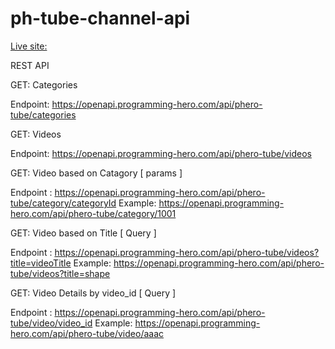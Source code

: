 # ph-tube-channel-api
[Live site: ](https://ahasan2912.github.io/ph-tube-channel-api/)

REST API

GET: Categories

Endpoint: https://openapi.programming-hero.com/api/phero-tube/categories

GET: Videos

Endpoint: https://openapi.programming-hero.com/api/phero-tube/videos

GET: Video based on Catagory [ params ]

Endpoint : https://openapi.programming-hero.com/api/phero-tube/category/categoryId
Example: https://openapi.programming-hero.com/api/phero-tube/category/1001

GET: Video based on Title [ Query ]

Endpoint : https://openapi.programming-hero.com/api/phero-tube/videos?title=videoTitle
Example: https://openapi.programming-hero.com/api/phero-tube/videos?title=shape

GET: Video Details by video_id [ Query ]

Endpoint : https://openapi.programming-hero.com/api/phero-tube/video/video_id
Example: https://openapi.programming-hero.com/api/phero-tube/video/aaac
